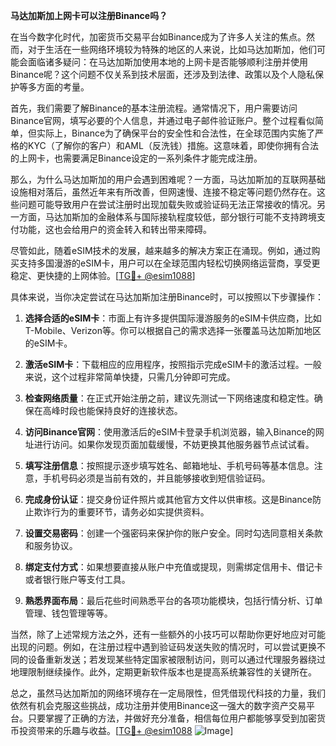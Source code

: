 **马达加斯加上网卡可以注册Binance吗？**

在当今数字化时代，加密货币交易平台如Binance成为了许多人关注的焦点。然而，对于生活在一些网络环境较为特殊的地区的人来说，比如马达加斯加，他们可能会面临诸多疑问：在马达加斯加使用本地的上网卡是否能够顺利注册并使用Binance呢？这个问题不仅关系到技术层面，还涉及到法律、政策以及个人隐私保护等多方面的考量。

首先，我们需要了解Binance的基本注册流程。通常情况下，用户需要访问Binance官网，填写必要的个人信息，并通过电子邮件验证账户。整个过程看似简单，但实际上，Binance为了确保平台的安全性和合法性，在全球范围内实施了严格的KYC（了解你的客户）和AML（反洗钱）措施。这意味着，即使你拥有合法的上网卡，也需要满足Binance设定的一系列条件才能完成注册。

那么，为什么马达加斯加的用户会遇到困难呢？一方面，马达加斯加的互联网基础设施相对落后，虽然近年来有所改善，但网速慢、连接不稳定等问题仍然存在。这些问题可能导致用户在尝试注册时出现加载失败或验证码无法正常接收的情况。另一方面，马达加斯加的金融体系与国际接轨程度较低，部分银行可能不支持跨境支付功能，这也会给用户的资金转入和转出带来障碍。

尽管如此，随着eSIM技术的发展，越来越多的解决方案正在涌现。例如，通过购买支持多国漫游的eSIM卡，用户可以在全球范围内轻松切换网络运营商，享受更稳定、更快捷的上网体验。[[TG💪+ @esim1088](https://t.me/s/esim1088)]

具体来说，当你决定尝试在马达加斯加注册Binance时，可以按照以下步骤操作：

1. **选择合适的eSIM卡**：市面上有许多提供国际漫游服务的eSIM卡供应商，比如T-Mobile、Verizon等。你可以根据自己的需求选择一张覆盖马达加斯加地区的eSIM卡。

2. **激活eSIM卡**：下载相应的应用程序，按照指示完成eSIM卡的激活过程。一般来说，这个过程非常简单快捷，只需几分钟即可完成。

3. **检查网络质量**：在正式开始注册之前，建议先测试一下网络速度和稳定性。确保在高峰时段也能保持良好的连接状态。

4. **访问Binance官网**：使用激活后的eSIM卡登录手机浏览器，输入Binance的网址进行访问。如果你发现页面加载缓慢，不妨更换其他服务器节点试试看。

5. **填写注册信息**：按照提示逐步填写姓名、邮箱地址、手机号码等基本信息。注意，手机号码必须是当前有效的，并且能够接收到短信验证码。

6. **完成身份认证**：提交身份证件照片或其他官方文件以供审核。这是Binance防止欺诈行为的重要环节，请务必如实提供资料。

7. **设置交易密码**：创建一个强密码来保护你的账户安全。同时勾选同意相关条款和服务协议。

8. **绑定支付方式**：如果想要直接从账户中充值或提现，则需绑定信用卡、借记卡或者银行账户等支付工具。

9. **熟悉界面布局**：最后花些时间熟悉平台的各项功能模块，包括行情分析、订单管理、钱包管理等等。

当然，除了上述常规方法之外，还有一些额外的小技巧可以帮助你更好地应对可能出现的问题。例如，在注册过程中遇到验证码发送失败的情况时，可以尝试更换不同的设备重新发送；若发现某些特定国家被限制访问，则可以通过代理服务器绕过地理限制继续操作。此外，定期更新软件版本也是提高系统兼容性的关键所在。

总之，虽然马达加斯加的网络环境存在一定局限性，但凭借现代科技的力量，我们依然有机会克服这些挑战，成功注册并使用Binance这一强大的数字资产交易平台。只要掌握了正确的方法，并做好充分准备，相信每位用户都能够享受到加密货币投资带来的乐趣与收益。[[TG💪+ @esim1088](https://t.me/s/esim1088) ![Image](https://i.postimg.cc/4NQfJmqS/Snipaste-2025-05-13-00-14-12.png)]